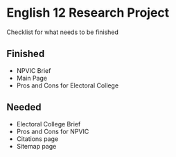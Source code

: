 # English 12 Research Project

Checklist for what needs to be finished

## Finished

- NPVIC Brief
- Main Page
- Pros and Cons for Electoral College


## Needed

- Electoral College Brief
- Pros and Cons for NPVIC
- Citations page
- Sitemap page
